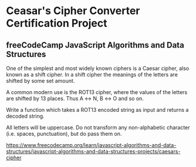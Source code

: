 # Ceasar's Cipher Converter Certification Project

## freeCodeCamp JavaScript Algorithms and Data Structures

One of the simplest and most widely known ciphers is a Caesar cipher, also known as a shift cipher. In a shift cipher the meanings of the letters are shifted by some set amount.

A common modern use is the ROT13 cipher, where the values of the letters are shifted by 13 places. Thus A ↔ N, B ↔ O and so on.

Write a function which takes a ROT13 encoded string as input and returns a decoded string.

All letters will be uppercase. Do not transform any non-alphabetic character (i.e. spaces, punctuation), but do pass them on.

https://www.freecodecamp.org/learn/javascript-algorithms-and-data-structures/javascript-algorithms-and-data-structures-projects/caesars-cipher
